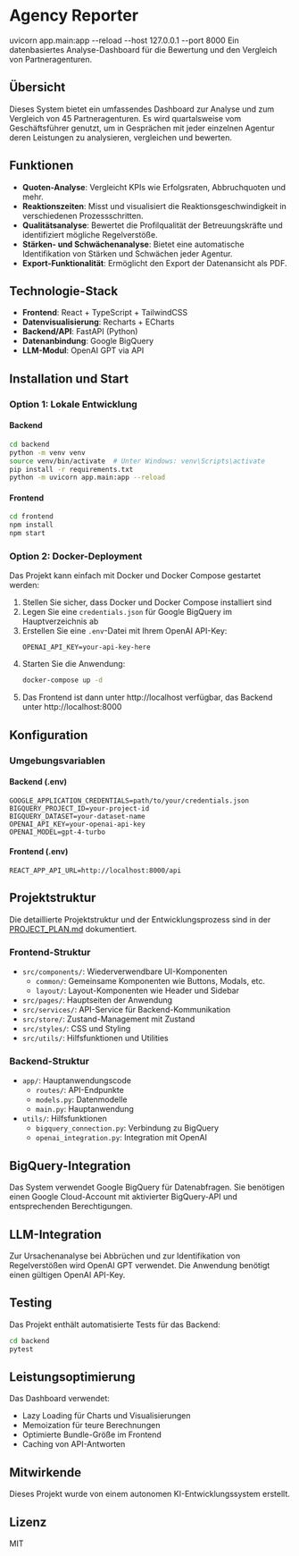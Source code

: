 # Agency Reporter
uvicorn app.main:app --reload --host 127.0.0.1 --port 8000
Ein datenbasiertes Analyse-Dashboard für die Bewertung und den Vergleich von Partneragenturen.

## Übersicht

Dieses System bietet ein umfassendes Dashboard zur Analyse und zum Vergleich von 45 Partneragenturen. Es wird quartalsweise vom Geschäftsführer genutzt, um in Gesprächen mit jeder einzelnen Agentur deren Leistungen zu analysieren, vergleichen und bewerten.

## Funktionen

- **Quoten-Analyse**: Vergleicht KPIs wie Erfolgsraten, Abbruchquoten und mehr.
- **Reaktionszeiten**: Misst und visualisiert die Reaktionsgeschwindigkeit in verschiedenen Prozessschritten.
- **Qualitätsanalyse**: Bewertet die Profilqualität der Betreuungskräfte und identifiziert mögliche Regelverstöße.
- **Stärken- und Schwächenanalyse**: Bietet eine automatische Identifikation von Stärken und Schwächen jeder Agentur.
- **Export-Funktionalität**: Ermöglicht den Export der Datenansicht als PDF.

## Technologie-Stack

- **Frontend**: React + TypeScript + TailwindCSS
- **Datenvisualisierung**: Recharts + ECharts
- **Backend/API**: FastAPI (Python)
- **Datenanbindung**: Google BigQuery
- **LLM-Modul**: OpenAI GPT via API

## Installation und Start

### Option 1: Lokale Entwicklung

#### Backend

```bash
cd backend
python -m venv venv
source venv/bin/activate  # Unter Windows: venv\Scripts\activate
pip install -r requirements.txt
python -m uvicorn app.main:app --reload
```

#### Frontend

```bash
cd frontend
npm install
npm start
```

### Option 2: Docker-Deployment

Das Projekt kann einfach mit Docker und Docker Compose gestartet werden:

1. Stellen Sie sicher, dass Docker und Docker Compose installiert sind
2. Legen Sie eine `credentials.json` für Google BigQuery im Hauptverzeichnis ab
3. Erstellen Sie eine `.env`-Datei mit Ihrem OpenAI API-Key:
   ```
   OPENAI_API_KEY=your-api-key-here
   ```
4. Starten Sie die Anwendung:
   ```bash
   docker-compose up -d
   ```
5. Das Frontend ist dann unter http://localhost verfügbar, das Backend unter http://localhost:8000

## Konfiguration

### Umgebungsvariablen

#### Backend (.env)

```
GOOGLE_APPLICATION_CREDENTIALS=path/to/your/credentials.json
BIGQUERY_PROJECT_ID=your-project-id
BIGQUERY_DATASET=your-dataset-name
OPENAI_API_KEY=your-openai-api-key
OPENAI_MODEL=gpt-4-turbo
```

#### Frontend (.env)

```
REACT_APP_API_URL=http://localhost:8000/api
```

## Projektstruktur

Die detaillierte Projektstruktur und der Entwicklungsprozess sind in der [PROJECT_PLAN.md](PROJECT_PLAN.md) dokumentiert.

### Frontend-Struktur

- `src/components/`: Wiederverwendbare UI-Komponenten
  - `common/`: Gemeinsame Komponenten wie Buttons, Modals, etc.
  - `layout/`: Layout-Komponenten wie Header und Sidebar
- `src/pages/`: Hauptseiten der Anwendung
- `src/services/`: API-Service für Backend-Kommunikation
- `src/store/`: Zustand-Management mit Zustand
- `src/styles/`: CSS und Styling
- `src/utils/`: Hilfsfunktionen und Utilities

### Backend-Struktur

- `app/`: Hauptanwendungscode
  - `routes/`: API-Endpunkte
  - `models.py`: Datenmodelle
  - `main.py`: Hauptanwendung
- `utils/`: Hilfsfunktionen
  - `bigquery_connection.py`: Verbindung zu BigQuery
  - `openai_integration.py`: Integration mit OpenAI

## BigQuery-Integration

Das System verwendet Google BigQuery für Datenabfragen. Sie benötigen einen Google Cloud-Account mit aktivierter BigQuery-API und entsprechenden Berechtigungen.

## LLM-Integration

Zur Ursachenanalyse bei Abbrüchen und zur Identifikation von Regelverstößen wird OpenAI GPT verwendet. Die Anwendung benötigt einen gültigen OpenAI API-Key.

## Testing

Das Projekt enthält automatisierte Tests für das Backend:

```bash
cd backend
pytest
```

## Leistungsoptimierung

Das Dashboard verwendet:
- Lazy Loading für Charts und Visualisierungen
- Memoization für teure Berechnungen
- Optimierte Bundle-Größe im Frontend
- Caching von API-Antworten

## Mitwirkende

Dieses Projekt wurde von einem autonomen KI-Entwicklungssystem erstellt.

## Lizenz

MIT 